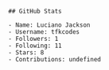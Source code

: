 
      ## GitHub Stats

      - Name: Luciano Jackson
      - Username: tfkcodes
      - Followers: 1
      - Following: 11
      - Stars: 8
      - Contributions: undefined
    